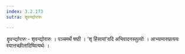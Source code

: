 ```yaml
---
index: 3.2.173
sutra: शॄवन्द्योरारुः

---
```

_शॄवन्द्योरारुः_ - शृवन्द्योरारुः । पञ्चमर्थे षष्ठी । 'शृ हिंसायां'वदि अभिवादनस्तुत्योः॑ । आभ्यामारुप्रत्ययः स्यात्तच्छीलादिष्वित्यर्थः ।